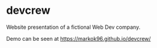 # devcrew
Website presentation of a fictional Web Dev company.

Demo can be seen at https://markok96.github.io/devcrew/
